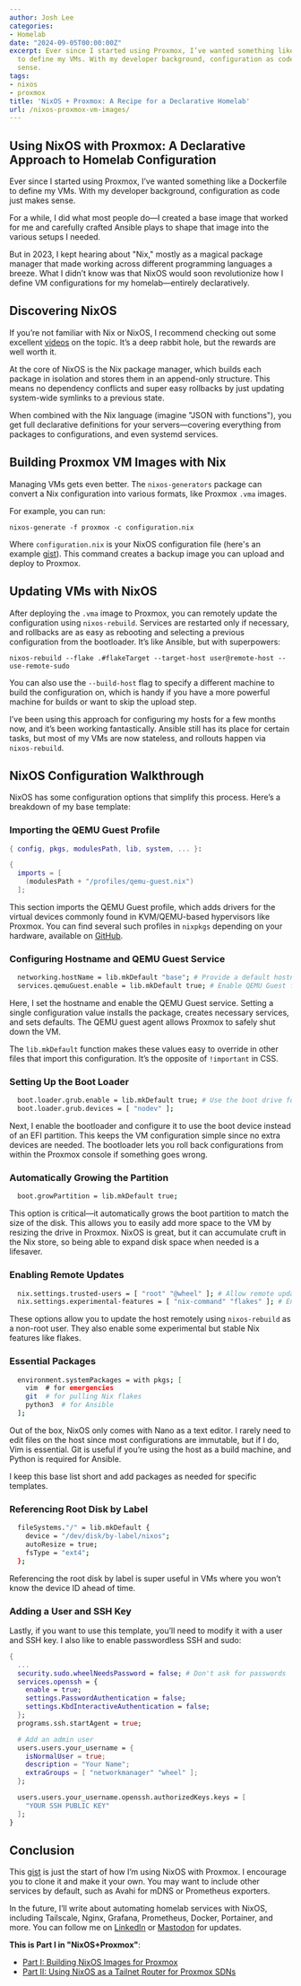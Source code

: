 ```yaml
---
author: Josh Lee
categories:
- Homelab
date: "2024-09-05T00:00:00Z"
excerpt: Ever since I started using Proxmox, I’ve wanted something like a Dockerfile
  to define my VMs. With my developer background, configuration as code just makes
  sense.
tags:
- nixos
- proxmox
title: 'NixOS + Proxmox: A Recipe for a Declarative Homelab'
url: /nixos-proxmox-vm-images/
---
```

## Using NixOS with Proxmox: A Declarative Approach to Homelab Configuration

Ever since I started using Proxmox, I’ve wanted something like a Dockerfile to define my VMs. With my developer background, configuration as code just makes sense.

For a while, I did what most people do—I created a base image that worked for me and carefully crafted Ansible plays to shape that image into the various setups I needed.

But in 2023, I kept hearing about "Nix," mostly as a magical package manager that made working across different programming languages a breeze. What I didn’t know was that NixOS would soon revolutionize how I define VM configurations for my homelab—entirely declaratively.

## Discovering NixOS

If you’re not familiar with Nix or NixOS, I recommend checking out some excellent [videos](https://www.youtube.com/watch?v=CwfKlX3rA6E) on the topic. It’s a deep rabbit hole, but the rewards are well worth it.

At the core of NixOS is the Nix package manager, which builds each package in isolation and stores them in an append-only structure. This means no dependency conflicts and super easy rollbacks by just updating system-wide symlinks to a previous state.

When combined with the Nix language (imagine "JSON with functions"), you get full declarative definitions for your servers—covering everything from packages to configurations, and even systemd services.

## Building Proxmox VM Images with Nix

Managing VMs gets even better. The `nixos-generators` package can convert a Nix configuration into various formats, like Proxmox `.vma` images.

For example, you can run:

```
nixos-generate -f proxmox -c configuration.nix
```

Where `configuration.nix` is your NixOS configuration file (here's an example [gist](https://gist.github.com/joshleecreates/e6892ca21b0e6b7c24d96ca2a24bf23e)). This command creates a backup image you can upload and deploy to Proxmox.

## Updating VMs with NixOS

After deploying the `.vma` image to Proxmox, you can remotely update the configuration using `nixos-rebuild`. Services are restarted only if necessary, and rollbacks are as easy as rebooting and selecting a previous configuration from the bootloader. It’s like Ansible, but with superpowers:

```
nixos-rebuild --flake .#flakeTarget --target-host user@remote-host --use-remote-sudo
```

You can also use the `--build-host` flag to specify a different machine to build the configuration on, which is handy if you have a more powerful machine for builds or want to skip the upload step.

I’ve been using this approach for configuring my hosts for a few months now, and it’s been working fantastically. Ansible still has its place for certain tasks, but most of my VMs are now stateless, and rollouts happen via `nixos-rebuild`.

## NixOS Configuration Walkthrough

NixOS has some configuration options that simplify this process. Here’s a breakdown of my base template:

### Importing the QEMU Guest Profile

```nix
{ config, pkgs, modulesPath, lib, system, ... }:

{
  imports = [
    (modulesPath + "/profiles/qemu-guest.nix")
  ];
```

This section imports the QEMU Guest profile, which adds drivers for the virtual devices commonly found in KVM/QEMU-based hypervisors like Proxmox. You can find several such profiles in `nixpkgs` depending on your hardware, available on [GitHub](https://github.com/NixOS/nixpkgs/tree/master/nixos/modules/profiles).

### Configuring Hostname and QEMU Guest Service

```bash
  networking.hostName = lib.mkDefault "base"; # Provide a default hostname
  services.qemuGuest.enable = lib.mkDefault true; # Enable QEMU Guest for Proxmox
```

Here, I set the hostname and enable the QEMU Guest service. Setting a single configuration value installs the package, creates necessary services, and sets defaults. The QEMU guest agent allows Proxmox to safely shut down the VM.

The `lib.mkDefault` function makes these values easy to override in other files that import this configuration. It’s the opposite of `!important` in CSS.

### Setting Up the Boot Loader

```bash
  boot.loader.grub.enable = lib.mkDefault true; # Use the boot drive for GRUB
  boot.loader.grub.devices = [ "nodev" ];
```

Next, I enable the bootloader and configure it to use the boot device instead of an EFI partition. This keeps the VM configuration simple since no extra devices are needed. The bootloader lets you roll back configurations from within the Proxmox console if something goes wrong.

### Automatically Growing the Partition

```bash
  boot.growPartition = lib.mkDefault true;
```

This option is critical—it automatically grows the boot partition to match the size of the disk. This allows you to easily add more space to the VM by resizing the drive in Proxmox. NixOS is great, but it can accumulate cruft in the Nix store, so being able to expand disk space when needed is a lifesaver.

### Enabling Remote Updates

```bash
  nix.settings.trusted-users = [ "root" "@wheel" ]; # Allow remote updates
  nix.settings.experimental-features = [ "nix-command" "flakes" ]; # Enable flakes
```

These options allow you to update the host remotely using `nixos-rebuild` as a non-root user. They also enable some experimental but stable Nix features like flakes.

### Essential Packages

```bash
  environment.systemPackages = with pkgs; [
    vim  # for emergencies
    git  # for pulling Nix flakes
    python3  # for Ansible
  ];
```

Out of the box, NixOS only comes with Nano as a text editor. I rarely need to edit files on the host since most configurations are immutable, but if I do, Vim is essential. Git is useful if you’re using the host as a build machine, and Python is required for Ansible.

I keep this base list short and add packages as needed for specific templates.

### Referencing Root Disk by Label

```bash
  fileSystems."/" = lib.mkDefault {
    device = "/dev/disk/by-label/nixos";
    autoResize = true;
    fsType = "ext4";
  };
```

Referencing the root disk by label is super useful in VMs where you won’t know the device ID ahead of time.

### Adding a User and SSH Key

Lastly, if you want to use this template, you’ll need to modify it with a user and SSH key. I also like to enable passwordless SSH and sudo:

```nix
{
  ...
  security.sudo.wheelNeedsPassword = false; # Don't ask for passwords
  services.openssh = {
    enable = true;
    settings.PasswordAuthentication = false;
    settings.KbdInteractiveAuthentication = false;
  };
  programs.ssh.startAgent = true;

  # Add an admin user
  users.users.your_username = {
    isNormalUser = true;
    description = "Your Name";
    extraGroups = [ "networkmanager" "wheel" ];
  };

  users.users.your_username.openssh.authorizedKeys.keys = [
    "YOUR SSH PUBLIC KEY"
  ];
}
```

## Conclusion

This [gist](https://gist.github.com/joshleecreates/e6892ca21b0e6b7c24d96ca2a24bf23e) is just the start of how I’m using NixOS with Proxmox. I encourage you to clone it and make it your own. You may want to include other services by default, such as Avahi for mDNS or Prometheus exporters.

In the future, I’ll write about automating homelab services with NixOS, including Tailscale, Nginx, Grafana, Prometheus, Docker, Portainer, and more. You can follow me on [LinkedIn](https://www.linkedin.com/in/joshuamlee/) or [Mastodon](https://hachyderm.io/@joshleecreates) for updates.

**This is Part I in "NixOS+Proxmox"**:

 - [Part I: Building NixOS Images for Proxmox](https://www.joshuamlee.com/nixos-proxmox-vm-images/)  
 - [Part II: Using NixOS as a Tailnet Router for Proxmox SDNs](https://www.joshuamlee.com/nixos-proxmox-tailscale/)  
